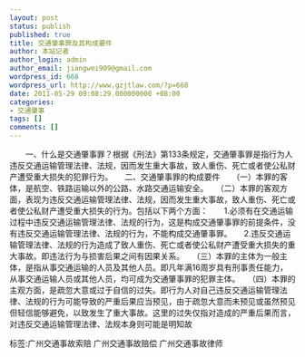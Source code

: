 ```yaml
---
layout: post
status: publish
published: true
title: 交通肇事罪及其构成要件
author: 本站记者
author_login: admin
author_email: jiangwei909@gmail.com
wordpress_id: 668
wordpress_url: http://www.gzjtlaw.com/?p=668
date: 2011-05-29 09:08:29.000000000 +08:00
categories:
- 交通肇事
tags: []
comments: []
---
```

　　一、什么是交通肇事罪？根据《刑法》第133条规定，交通肇事罪是指行为人违反交通运输管理法律、法规，因而发生重大事故，致人重伤、死亡或者使公私财产遭受重大损失的犯罪行为。　　二、交通肇事罪的构成要件　　（一）本罪的客体，是航空、铁路运输以外的公路、水路交通运输安全。　　（二）本罪的客观方面，表现为违反交通运输管理法律、法规，因而发生重大事故，致人重伤、死亡或者使公私财产遭受重大损失的行为。包括以下两个方面：　　1.必须有在交通运输过程中违反交通运输管理法律、法规的行为，这是构成交通肇事罪的前提条件，没有违反交通运输管理法律、法规的行为，不能构成交通肇事罪。　　2.违反交通运输管理法律、法规的行为造成了致人重伤、死亡或者使公私财产遭受重大损失的重大事故。即违法行为与损害后果之间有因果关系。　　（三）本罪的主体为一般主体，是指从事交通运输的人员及其他人员。即凡年满16周岁具有刑事责任能力，从事交通运输人员或其他人员，均可成为交通肇事罪的犯罪主体。　　（四）本罪的主观方面，是疏忽大意或过于自信的过失。即行为人对自己违反交通运输管理法律、法规的行为可能导致的严重后果应当预见，由于疏忽大意而未预见或虽然预见但轻信能够避免，以致发生了重大事故。这里的过失仅指对造成的严重后果而言，对违反交通运输管理法律、法规本身则可能是明知故标签:广州交通事故索赔 广州交通事故赔偿 广州交通事故律师
